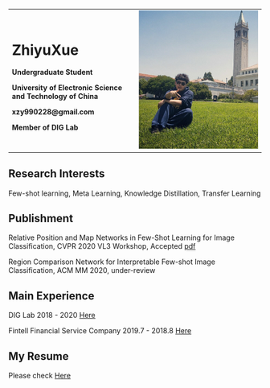 <div>
<table border="0">
  <tr>
    <td width="50%">
      <h1>ZhiyuXue</h1>
      <p><b>Undergraduate Student</b></p>
      <p><b>University of Electronic Science and Technology of China</b></p>
      <p><b>xzy990228@gmail.com</b></p>
      <p><b>Member of DIG Lab</b></p>
    </td>
    <td width="50%">
      <img src="./xzy.jpg" width="100%"/>      
    </td>
  </tr>
</table>
</div>

## Research Interests
Few-shot learning, Meta Learning, Knowledge Distillation, Transfer Learning

## Publishment
Relative Position and Map Networks in Few-Shot Learning for Image Classification, CVPR 2020 VL3 Workshop, Accepted [pdf](http://openaccess.thecvf.com/content_CVPRW_2020/html/w54/Xue_Relative_Position_and_Map_Networks_in_Few-Shot_Learning_for_Image_CVPRW_2020_paper.html)

Region Comparison Network for Interpretable Few-shot Image Classification, ACM MM 2020, under-review 

## Main Experience
DIG Lab 2018 - 2020 [Here](https://diggers.ai/people/)

Fintell Financial Service Company 2019.7 - 2018.8 [Here](http://en.fintell.com.cn/)

## My Resume 
Please check [Here](https://github.com/chrisyxue/zyxue.github.com/blob/master/%E8%96%9B%E8%87%B3%E5%96%BB-CV.pdf)


  





